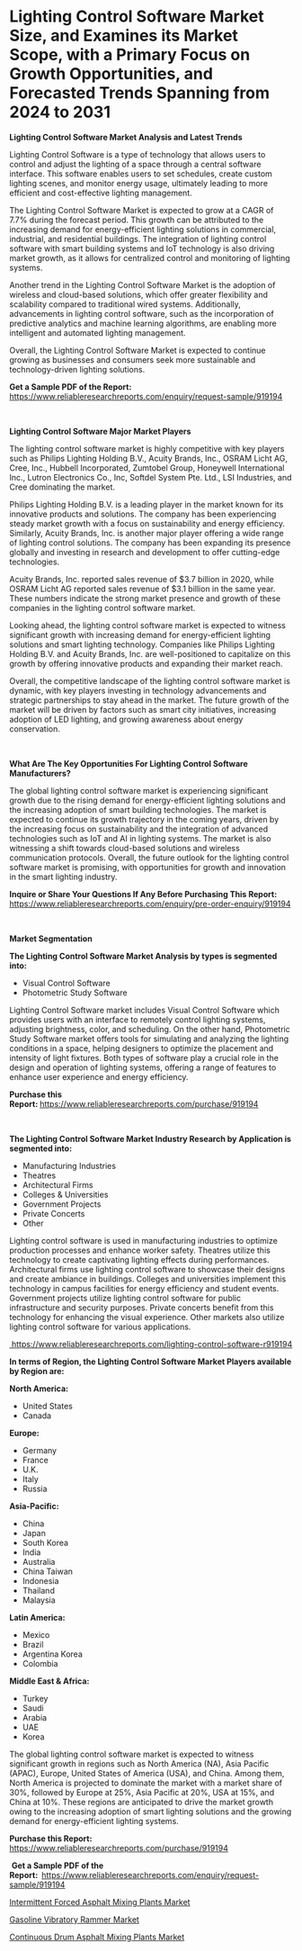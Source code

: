 <p><h1>Lighting Control Software Market Size, and Examines its Market Scope, with a Primary Focus on Growth Opportunities, and Forecasted Trends Spanning from 2024 to 2031</h1></p><p><strong>Lighting Control Software Market Analysis and Latest Trends</strong></p>
<p><p>Lighting Control Software is a type of technology that allows users to control and adjust the lighting of a space through a central software interface. This software enables users to set schedules, create custom lighting scenes, and monitor energy usage, ultimately leading to more efficient and cost-effective lighting management.</p><p>The Lighting Control Software Market is expected to grow at a CAGR of 7.7% during the forecast period. This growth can be attributed to the increasing demand for energy-efficient lighting solutions in commercial, industrial, and residential buildings. The integration of lighting control software with smart building systems and IoT technology is also driving market growth, as it allows for centralized control and monitoring of lighting systems.</p><p>Another trend in the Lighting Control Software Market is the adoption of wireless and cloud-based solutions, which offer greater flexibility and scalability compared to traditional wired systems. Additionally, advancements in lighting control software, such as the incorporation of predictive analytics and machine learning algorithms, are enabling more intelligent and automated lighting management.</p><p>Overall, the Lighting Control Software Market is expected to continue growing as businesses and consumers seek more sustainable and technology-driven lighting solutions.</p></p>
<p><strong>Get a Sample PDF of the Report:&nbsp;</strong> <a href="https://www.reliableresearchreports.com/enquiry/request-sample/919194">https://www.reliableresearchreports.com/enquiry/request-sample/919194</a></p>
<p>&nbsp;</p>
<p><strong>Lighting Control Software Major Market Players</strong></p>
<p><p>The lighting control software market is highly competitive with key players such as Philips Lighting Holding B.V., Acuity Brands, Inc., OSRAM Licht AG, Cree, Inc., Hubbell Incorporated, Zumtobel Group, Honeywell International Inc., Lutron Electronics Co., Inc, Softdel System Pte. Ltd., LSI Industries, and Cree dominating the market.</p><p>Philips Lighting Holding B.V. is a leading player in the market known for its innovative products and solutions. The company has been experiencing steady market growth with a focus on sustainability and energy efficiency. Similarly, Acuity Brands, Inc. is another major player offering a wide range of lighting control solutions. The company has been expanding its presence globally and investing in research and development to offer cutting-edge technologies.</p><p>Acuity Brands, Inc. reported sales revenue of $3.7 billion in 2020, while OSRAM Licht AG reported sales revenue of $3.1 billion in the same year. These numbers indicate the strong market presence and growth of these companies in the lighting control software market.</p><p>Looking ahead, the lighting control software market is expected to witness significant growth with increasing demand for energy-efficient lighting solutions and smart lighting technology. Companies like Philips Lighting Holding B.V. and Acuity Brands, Inc. are well-positioned to capitalize on this growth by offering innovative products and expanding their market reach.</p><p>Overall, the competitive landscape of the lighting control software market is dynamic, with key players investing in technology advancements and strategic partnerships to stay ahead in the market. The future growth of the market will be driven by factors such as smart city initiatives, increasing adoption of LED lighting, and growing awareness about energy conservation.</p></p>
<p>&nbsp;</p>
<p><strong>What Are The Key Opportunities For Lighting Control Software Manufacturers?</strong></p>
<p><p>The global lighting control software market is experiencing significant growth due to the rising demand for energy-efficient lighting solutions and the increasing adoption of smart building technologies. The market is expected to continue its growth trajectory in the coming years, driven by the increasing focus on sustainability and the integration of advanced technologies such as IoT and AI in lighting systems. The market is also witnessing a shift towards cloud-based solutions and wireless communication protocols. Overall, the future outlook for the lighting control software market is promising, with opportunities for growth and innovation in the smart lighting industry.</p></p>
<p><strong>Inquire or Share Your Questions If Any Before Purchasing This Report:</strong> <a href="https://www.reliableresearchreports.com/enquiry/pre-order-enquiry/919194">https://www.reliableresearchreports.com/enquiry/pre-order-enquiry/919194</a></p>
<p>&nbsp;</p>
<p><strong>Market Segmentation</strong></p>
<p><strong>The Lighting Control Software Market Analysis by types is segmented into:</strong></p>
<p><ul><li>Visual Control Software</li><li>Photometric Study Software</li></ul></p>
<p><p>Lighting Control Software market includes Visual Control Software which provides users with an interface to remotely control lighting systems, adjusting brightness, color, and scheduling. On the other hand, Photometric Study Software market offers tools for simulating and analyzing the lighting conditions in a space, helping designers to optimize the placement and intensity of light fixtures. Both types of software play a crucial role in the design and operation of lighting systems, offering a range of features to enhance user experience and energy efficiency.</p></p>
<p><strong>Purchase this Report:&nbsp;</strong><a href="https://www.reliableresearchreports.com/purchase/919194">https://www.reliableresearchreports.com/purchase/919194</a></p>
<p>&nbsp;</p>
<p><strong>The Lighting Control Software Market Industry Research by Application is segmented into:</strong></p>
<p><ul><li>Manufacturing Industries</li><li>Theatres</li><li>Architectural Firms</li><li>Colleges & Universities</li><li>Government Projects</li><li>Private Concerts</li><li>Other</li></ul></p>
<p><p>Lighting control software is used in manufacturing industries to optimize production processes and enhance worker safety. Theatres utilize this technology to create captivating lighting effects during performances. Architectural firms use lighting control software to showcase their designs and create ambiance in buildings. Colleges and universities implement this technology in campus facilities for energy efficiency and student events. Government projects utilize lighting control software for public infrastructure and security purposes. Private concerts benefit from this technology for enhancing the visual experience. Other markets also utilize lighting control software for various applications.</p></p>
<p><a href="https://www.reliableresearchreports.com/lighting-control-software-r919194">&nbsp;https://www.reliableresearchreports.com/lighting-control-software-r919194</a></p>
<p><strong>In terms of Region, the Lighting Control Software Market Players available by Region are:</strong></p>
<p>
    <p> <strong> North America: </strong>
        <ul>
            <li>United States</li>
            <li>Canada</li>
        </ul>
        </p> 
    <p> <strong> Europe: </strong>
        <ul>
            <li>Germany</li>
            <li>France</li>
            <li>U.K.</li>
            <li>Italy</li>
            <li>Russia</li>
        </ul>
        </p> 
    <p> <strong> Asia-Pacific: </strong>
        <ul>
            <li>China</li>
            <li>Japan</li>
            <li>South Korea</li>
            <li>India</li>
            <li>Australia</li>
            <li>China Taiwan</li>
            <li>Indonesia</li>
            <li>Thailand</li>
            <li>Malaysia</li>
        </ul>
        </p> 
    <p> <strong> Latin America: </strong>
        <ul>
            <li>Mexico</li>
            <li>Brazil</li>
            <li>Argentina Korea</li>
            <li>Colombia</li>
        </ul>
        </p> 
    <p> <strong> Middle East & Africa: </strong>
        <ul>
            <li>Turkey</li>
            <li>Saudi</li>
            <li>Arabia</li>
            <li>UAE</li>
            <li>Korea</li>
        </ul>
    </p>
    </p>
<p><p>The global lighting control software market is expected to witness significant growth in regions such as North America (NA), Asia Pacific (APAC), Europe, United States of America (USA), and China. Among them, North America is projected to dominate the market with a market share of 30%, followed by Europe at 25%, Asia Pacific at 20%, USA at 15%, and China at 10%. These regions are anticipated to drive the market growth owing to the increasing adoption of smart lighting solutions and the growing demand for energy-efficient lighting systems.</p></p>
<p><strong>Purchase this Report: </strong><a href="https://www.reliableresearchreports.com/purchase/919194">https://www.reliableresearchreports.com/purchase/919194</a></p>
<p>&nbsp;<strong>Get a Sample PDF of the Report:&nbsp;&nbsp;</strong><a href="https://www.reliableresearchreports.com/enquiry/request-sample/919194">https://www.reliableresearchreports.com/enquiry/request-sample/919194</a></p>
<p><strong></strong></p>
<p><p><a href="https://github.com/yemakinde/Market-Research-Report-List-3/blob/main/intermittent-forced-asphalt-mixing-plants-market.md">Intermittent Forced Asphalt Mixing Plants Market</a></p><p><a href="https://github.com/jsmusil/Market-Research-Report-List-4/blob/main/gasoline-vibratory-rammer-market.md">Gasoline Vibratory Rammer Market</a></p><p><a href="https://github.com/Alonsoolds3wq1d81czn8rbol/Market-Research-Report-List-3/blob/main/continuous-drum-asphalt-mixing-plants-market.md">Continuous Drum Asphalt Mixing Plants Market</a></p></p>